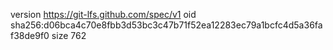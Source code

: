 version https://git-lfs.github.com/spec/v1
oid sha256:d06bca4c70e8fbb3d53bc3c47b71f52ea12283ec79a1bcfc4d5a36faf38de9f0
size 762

